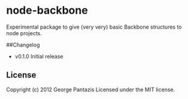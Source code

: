 node-backbone
=============

Experimental package to give (very very) basic Backbone structures to node projects.

##Changelog

* v0.1.0 Initial release

## License
Copyright (c) 2012 George Pantazis
Licensed under the MIT license.
